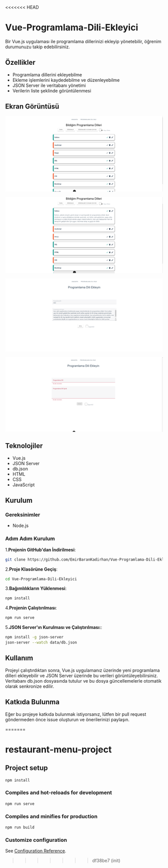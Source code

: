 <<<<<<< HEAD
# Vue-Programlama-Dili-Ekleyici
Bir Vue.js uygulaması ile programlama dillerinizi ekleyip yönetebilir, öğrenim durumunuzu takip edebilirsiniz.


## Özellikler
- Programlama dillerini ekleyebilme
- Ekleme işlemlerini kaydedebilme ve düzenleyebilme
- JSON Server ile veritabanı yönetimi
- Verilerin liste şeklinde görüntülenmesi


## Ekran Görüntüsü
![vueUygulamaIciResim1](gorevlistesiprojem/src/assets/uygulamaIciResimler/vueUygulamaIciResim1.PNG)

![vueUygulamaIciResim2](gorevlistesiprojem/src/assets/uygulamaIciResimler/vueUygulamaIciResim2.PNG)

![vueUygulamaIciResim5](gorevlistesiprojem/src/assets/uygulamaIciResimler/vueUygulamaIciResim3.PNG)

![vueUygulamaIciResim4](gorevlistesiprojem/src/assets/uygulamaIciResimler/vueUygulamaIciResim4.PNG)

## Teknolojiler
- Vue.js
- JSON Server
- db.json
- HTML
- CSS
- JavaScript


## Kurulum

### Gereksinimler

- Node.js

### Adım Adım Kurulum


1.**Projenin GitHub'dan İndirilmesi**:
   ```bash
   git clone https://github.com/EmirBaranKadirhan/Vue-Programlama-Dili-Ekleyici.git
   ```
2.**Proje Klasörüne Geçiş**:
   ```bash
   cd Vue-Programlama-Dili-Ekleyici
   ```
3.**Bağımlılıkların Yüklenmesi**:
   ```bash
   npm install
   ```
4.**Projenin Çalıştırılması**:
   ```bash
   npm run serve
   ```
5.**JSON Server'ın Kurulması ve Çalıştırılması:**:
   ```bash
   npm install -g json-server
   json-server --watch data/db.json
   ```   
 

## Kullanım
Projeyi çalıştırdıktan sonra, Vue.js uygulamanız üzerinde yeni programlama dilleri ekleyebilir ve JSON Server üzerinde bu verileri görüntüleyebilirsiniz. Veritabanı db.json dosyasında tutulur ve bu dosya güncellemelerle otomatik olarak senkronize edilir.

## Katkıda Bulunma
Eğer bu projeye katkıda bulunmak istiyorsanız, lütfen bir pull request göndermeden önce issue oluşturun ve önerilerinizi paylaşın.






=======
# restaurant-menu-project

## Project setup
```
npm install
```

### Compiles and hot-reloads for development
```
npm run serve
```

### Compiles and minifies for production
```
npm run build
```

### Customize configuration
See [Configuration Reference](https://cli.vuejs.org/config/).
>>>>>>> df38be7 (init)

